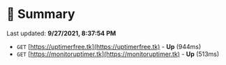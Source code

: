 # 📖 Summary
Last updated: **9/27/2021, 8:37:54 PM**

- `GET` [https://uptimerfree.tk](https://uptimerfree.tk) - **Up** (944ms)
- `GET` [https://monitoruptimer.tk](https://monitoruptimer.tk) - **Up** (513ms)
